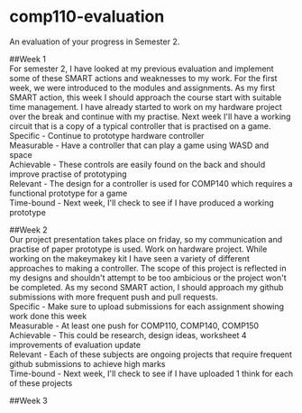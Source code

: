 # comp110-evaluation
An evaluation of your progress in Semester 2.

##Week 1  
For semester 2, I have looked at my previous evaluation and implement some of these SMART actions and weaknesses to my work. For the first week, we were introduced to the modules and assignments. As my first SMART action, this week I should approach the course start with suitable time management. I have already started to work on my hardware project over the break and continue with my practise. Next week I'll have a working circuit that is a copy of a typical controller that is practised on a game.  
Specific - Continue to prototype hardware controller  
Measurable - Have a controller that can play a game using WASD and space  
Achievable - These controls are easily found on the back and should improve practise of prototyping  
Relevant - The design for a controller is used for COMP140 which requires a functional prototype for a game  
Time-bound - Next week, I'll check to see if I have produced a working prototype  

##Week 2  
Our project presentation takes place on friday, so my communication and practise of paper prototype is used. Work on hardware project. While working on the makeymakey kit I have seen a variety of different approaches to making a controller. The scope of this project is reflected in my designs and shouldn't attempt to be too ambicious or the project won't be completed. As my second SMART action, I should approach my github submissions with more frequent push and pull requests.  
Specific - Make sure to upload submissions for each assignment showing work done this week  
Measurable - At least one push for COMP110, COMP140, COMP150  
Achievable - This could be research, design ideas, worksheet 4 improvements of evaluation update  
Relevant - Each of these subjects are ongoing projects that require frequent github submissions to achieve high marks  
Time-bound - Next week, I'll check to see if I have uploaded 1 think for each of these projects  

##Week 3
